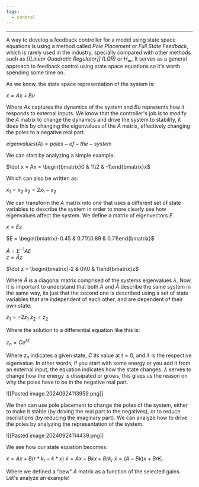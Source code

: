 ```yaml
---
tags:
  - control
---
```

---
A way to develop a feedback controller for a model using state space equations is using a method called *Pole Placement* or *Full State Feedback*, which is rarely used in the industry, specially compared with other methods such as *[[Linear Quadratic Regulator]]* *(LQR)* or $H_\infty$. It serves as a general approach to feedback control using state space equations so it's worth spending some time on.

As we know, the state space representation of the system is:

$\dot x = Ax + Bu$

Where $Ax$ captures the dynamics of the system and $Bu$ represents how it responds to external inputs. We know that the controller's job is to modify the $A$ matrix to change the dynamics and drive the system to stability, it does this by changing the eigenvalues of the $A$ matrix, effectively changing the poles to a negative real part.

$eigenvalues(A) = poles-of-the-system$

We can start by analyzing a simple example:

$\dot x = Ax = \begin{bmatrix}0 & 1\\2 & -1\end{bmatrix}x$

Which can also be written as:

$\dot x_1 = x_2$
$\dot x_2 = 2x_1 - x_2$

We can transform the $A$ matrix into one that uses a different set of state variables to describe the system in order to more clearly see how eigenvalues affect the system. We define a matrix of eigenvectors $E$.

$x = Ez$

$E = \begin{bmatrix}-0.45 & 0.71\\0.89 & 0.71\end{bmatrix}$ 

$\tilde A = E^{-1}AE$  
$\dot z = \tilde Az$

$\dot z = \begin{bmatrix}-2 & 0\\0 & 1\end{bmatrix}z$

Where $\tilde A$ is a diagonal matrix comprised of the systems eigenvalues $\lambda$. Now, it is important to understand that both $A$ and $\tilde A$ describe the same system in the same way, its just that the second one is described using a set of state variables that are independent of each other, and are dependent of their own state.

$\dot z_1 = -2z_1$
$\dot z_2 = z_2$

Where the solution to a differential equation like this is:

$z_n = Ce^{\lambda t}$

Where $z_n$ indicates a given state, $C$ its value at $t=0$, and $\lambda$ is the respective eigenvalue. In other words, if you start with some energy or you add it from an external input, the equation indicates how the state changes. $\lambda$ serves to change how the energy is dissipated or grows, this gives us the reason on why the poles have to be in the negative real part.

![[Pasted image 20240924113959.png]]

We then can use pole placement to change the poles of the system, either to make it stable (by driving the real part to the negatives), or to reduce oscillations (by reducing the imaginary part). We can analyze how to drive the poles by analyzing the representation of the system.

![[Pasted image 20240924114439.png]]

We see how our state equation becomes:

$\dot{x}=Ax+B(r*k_{r}-k*x)$
$\dot{x}=Ax-Bkx+Brk_{r}$
$\dot{x}=(A-Bk)x + BrK_{r}$

Where we defined a "new" $A$ matrix as a function of the selected gains. Let's analyze an example!


